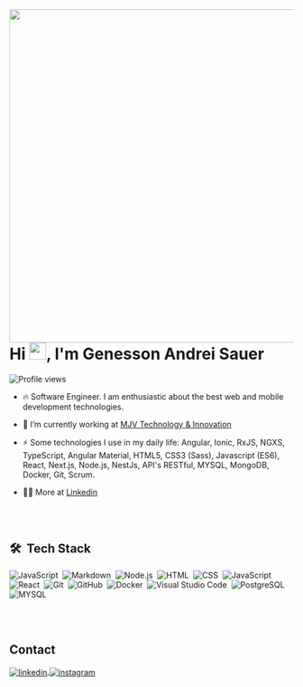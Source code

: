 <img align="right" height="590em" src="https://raw.githubusercontent.com/gist/genssauer/33ccfd0dca879d87e4c959f9c3ffeae7/raw/991808b9a458abd2bed09d5da15943b856b89310/githubcard.svg"/>
<h1 align="left">Hi <img src="https://raw.githubusercontent.com/kaueMarques/kaueMarques/master/hi.gif" height="30px">, I'm Genesson Andrei Sauer</h1>
<p align="left"> <img src="https://komarev.com/ghpvc/?username=genssauer&color=blue" alt="Profile views" /> </p>

- 🔥 Software Engineer. I am enthusiastic about the best web and mobile development technologies.

- 🔭 I’m currently working at [MJV Technology & Innovation](https://www.mjvinnovation.com)

- ⚡ Some technologies I use in my daily life: Angular, Ionic, RxJS, NGXS, TypeScript, Angular Material, HTML5, CSS3 (Sass), Javascript (ES6), React, Next.js, Node.js, NestJs, API's RESTful, MYSQL, MongoDB, Docker, Git, Scrum.

- 👨‍💻 More at [Linkedin](https://www.linkedin.com/in/genesson/)



<br><br>

## 🛠 &nbsp;Tech Stack

![JavaScript](https://img.shields.io/badge/-JavaScript-05122A?style=flat&logo=javascript)&nbsp;
![Markdown](https://img.shields.io/badge/-Typescript-05122A?style=flat&logo=typescript)&nbsp;
![Node.js](https://img.shields.io/badge/-Node.js-05122A?style=flat&logo=node.js)&nbsp;
![HTML](https://img.shields.io/badge/-HTML-05122A?style=flat&logo=HTML5)&nbsp;
![CSS](https://img.shields.io/badge/-CSS-05122A?style=flat&logo=CSS3&logoColor=1572B6)&nbsp;
![JavaScript](https://img.shields.io/badge/-Angular-05122A?style=flat&logo=Angular&logoColor=d50025)&nbsp;
![React](https://img.shields.io/badge/-React-05122A?style=flat&logo=react)&nbsp;
![Git](https://img.shields.io/badge/-Git-05122A?style=flat&logo=git)&nbsp;
![GitHub](https://img.shields.io/badge/-GitHub-05122A?style=flat&logo=github)&nbsp;
![Docker](https://img.shields.io/badge/-Docker-05122A?style=flat&logo=docker)&nbsp;
![Visual Studio Code](https://img.shields.io/badge/-Visual%20Studio%20Code-05122A?style=flat&logo=visual-studio-code&logoColor=007ACC)&nbsp;
![PostgreSQL](https://img.shields.io/badge/-PostgreSQL-05122A?style=flat&logo=postgresql)&nbsp;
![MYSQL](https://img.shields.io/badge/-MYSQL-05122A?style=flat&logo=mysql&logoColor=00758f)&nbsp;

<br><br>

## Contact

<p align="left">
  <a href="https://linkedin.com/in/genesson" target="_blank">
    <img align="center" src="https://img.shields.io/badge/-genesson-05122A?style=flat&logo=linkedin" alt="linkedin"/>
  </a>
  <a href="https://instagram.com/andreisauer_" target="_blank">
   <img align="center" src="https://img.shields.io/badge/-andreisauer_-05122A?style=flat&logo=instagram" alt="instagram"/>
  </a>
</p>
